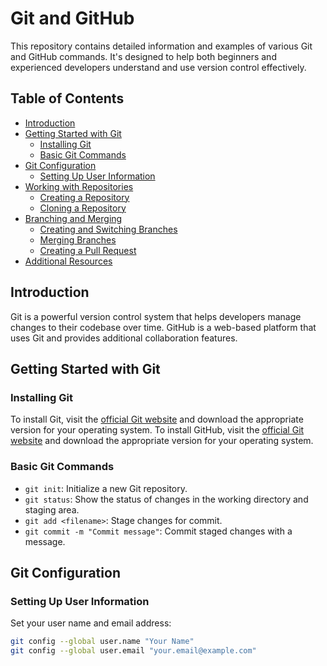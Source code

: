 # Git and GitHub 

This repository contains detailed information and examples of various Git and GitHub commands. It's designed to help both beginners and experienced developers understand and use version control effectively.

## Table of Contents

- [Introduction](#introduction)
- [Getting Started with Git](#getting-started-with-git)
  - [Installing Git](#installing-git)
  - [Basic Git Commands](#basic-git-commands)
- [Git Configuration](#git-configuration)
  - [Setting Up User Information](#setting-up-user-information)
- [Working with Repositories](#working-with-repositories)
  - [Creating a Repository](#creating-a-repository)
  - [Cloning a Repository](#cloning-a-repository)
- [Branching and Merging](#branching-and-merging)
  - [Creating and Switching Branches](#creating-and-switching-branches)
  - [Merging Branches](#merging-branches)
  - [Creating a Pull Request](#creating-a-pull-request)
- [Additional Resources](#additional-resources)

## Introduction

Git is a powerful version control system that helps developers manage changes to their codebase over time. GitHub is a web-based platform that uses Git and provides additional collaboration features.

## Getting Started with Git

### Installing Git

To install Git, visit the [official Git website](https://git-scm.com/download) and download the appropriate version for your operating system.
To install GitHub, visit the [official Git website](https://desktop.github.com/) and download the appropriate version for your operating system.

### Basic Git Commands

- `git init`: Initialize a new Git repository.
- `git status`: Show the status of changes in the working directory and staging area.
- `git add <filename>`: Stage changes for commit.
- `git commit -m "Commit message"`: Commit staged changes with a message.

## Git Configuration

### Setting Up User Information

Set your user name and email address:
```sh
git config --global user.name "Your Name"
git config --global user.email "your.email@example.com"

